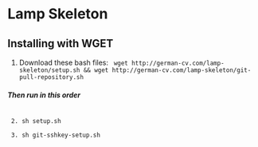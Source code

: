 # Lamp Skeleton

## Installing with WGET 

1. Download these bash files:
``` wget http://german-cv.com/lamp-skeleton/setup.sh && wget http://german-cv.com/lamp-skeleton/git-pull-repository.sh```

##### Then run in this order
```

 2. sh setup.sh

 3. sh git-sshkey-setup.sh
